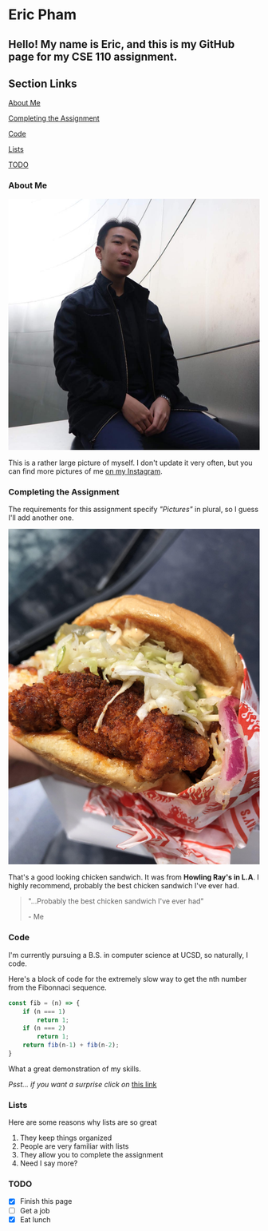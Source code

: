 # Eric Pham

## Hello! My name is Eric, and this is my GitHub page for my CSE 110 assignment.

## Section Links

[About Me](#about-me)

[Completing the Assignment](#completing-the-assignment)

[Code](#code)

[Lists](#lists)

[TODO](#todo)

### About Me
![Image](profilepic.jpg)

This is a rather large picture of myself. I don't update it very often, but you can find more pictures of me [on my Instagram](https://www.instagram.com/the_eric_pham/).


### Completing the Assignment

The requirements for this assignment specify _"Pictures"_ in plural, so I guess I'll add another one.

![Image](howling.jpg)

That's a good looking chicken sandwich. It was from **Howling Ray's in L.A**. I highly recommend, probably the best chicken sandwich I've ever had.

> "...Probably the best chicken sandwich I've ever had"
> 
> \- Me

### Code

I'm currently pursuing a B.S. in computer science at UCSD, so naturally, I code.

Here's a block of code for the extremely slow way to get the nth number from the Fibonnaci sequence.

```javascript
const fib = (n) => {
    if (n === 1)
        return 1;
    if (n === 2)
        return 1;
    return fib(n-1) + fib(n-2);
}
```

What a great demonstration of my skills.

_Psst... if you want a surprise click on_ [this link](./randomtext.txt)


### Lists

Here are some reasons why lists are so great
1. They keep things organized
2. People are very familiar with lists
3. They allow you to complete the assignment
4. Need I say more?

### TODO

- [x] Finish this page
- [ ] Get a job
- [x] Eat lunch
